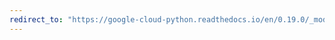 ```yaml
---
redirect_to: "https://google-cloud-python.readthedocs.io/en/0.19.0/_modules/google/cloud/pubsub/connection.html"
---
```

